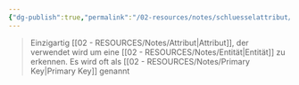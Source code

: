 ```yaml
---
{"dg-publish":true,"permalink":"/02-resources/notes/schluesselattribut/","tags":["datenbank","abkürzung"],"noteIcon":"","updated":"2024-07-18T14:08:21.000+02:00"}
---
```


> Einzigartig [[02 - RESOURCES/Notes/Attribut\|Attribut]], der verwendet wird um eine [[02 - RESOURCES/Notes/Entität\|Entität]] zu erkennen.
> Es wird oft als [[02 - RESOURCES/Notes/Primary Key\|Primary Key]] genannt